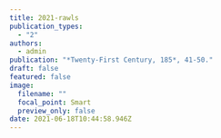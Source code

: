 ```yaml
---
title: 2021-rawls
publication_types:
  - "2"
authors:
  - admin
publication: "*Twenty-First Century, 185*, 41-50."
draft: false
featured: false
image:
  filename: ""
  focal_point: Smart
  preview_only: false
date: 2021-06-18T10:44:58.946Z
---
```

